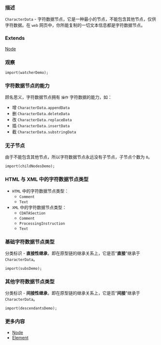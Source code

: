 ### 描述
`CharacterData` - 字符数据节点，它是一种最小的节点，不能包含其他节点，仅供字符数据。在 `web` 网页中，你所能复制的一切文本信息都是字符数据节点。

### Extends
[Node](#/dom-nodes/node)

### 观察
```inline-demo
import(watcherDemo);
```

### 字符数据节点的能力
顾名思义，字符数据节点拥有 `操作` 字符数据的能力，如：
* 增 `CharacterData.appendData`
* 删 `CharacterData.deleteData`
* 改 `CharacterData.replaceData`
* 插 `CharacterData.insertData`
* 截 `CharacterData.substringData`

### 无子节点
由于不能包含其他节点，所以字符数据节点永远没有子节点，子节点个数为 `0`。
```demo
import(childNodesDemo);
```

### HTML 与 XML 中的字符数据节点类型
* `HTML` 中的字符数据节点类型：
  * `Comment`
  * `Text`
* `XML` 中的字符数据节点类型：
  * `CDATASection`
  * `Comment`
  * `ProcessingInstruction`
  * `Text`

### 基础字符数据节点类型
分类标识 - **直接性继承**，即在原型链的继承关系上，它是否“**直接**”继承于 `CharacterData`。
```inline-demo
import(subsDemo);
```

### 其他字符数据节点类型
分类标识 - **间接性继承**，即在原型链的继承关系上，它是否“**间接**”继承于 `CharacterData`。
```inline-demo
import(descendantsDemo);
```

### 更多内容
* [Node](#/dom-nodes/node)
* [Element](#/dom-nodes/element)